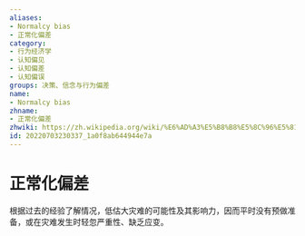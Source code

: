 ```yaml
---
aliases:
- Normalcy bias
- 正常化偏差
category:
- 行为经济学
- 认知偏见
- 认知偏差
- 认知偏误
groups: 决策、信念与行为偏差
name:
- Normalcy bias
zhname:
- 正常化偏差
zhwiki: https://zh.wikipedia.org/wiki/%E6%AD%A3%E5%B8%B8%E5%8C%96%E5%81%8F%E8%AA%A4
id: 20220703230337_1a0f8ab644944e7a
---
```


# 正常化偏差

根据过去的经验了解情况，低估大灾难的可能性及其影响力，因而平时没有预做准备，或在灾难发生时轻忽严重性、缺乏应变。
